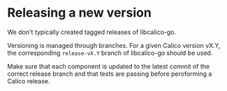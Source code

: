 # Releasing a new version

We don't typically created tagged releases of libcalico-go.

Versioning is managed through branches. For a given Calico version vX.Y, the corresponding
`release-vX.Y` branch of libcalico-go should be used.

Make sure that each component is updated to the latest commit of the correct release branch
and that tests are passing before peroforming a Calico release.
